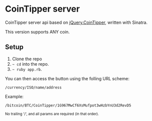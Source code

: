 # CoinTipper server

CoinTipper server api based on [jQuery.CoinTipper](https://github.com/jeremymouton/cointipper), written with Sinatra. 

This version supports ANY coin.

## Setup

1. Clone the repo
2. <code>~ cd</code> into the repo.
3. <code>~ ruby app.rb</code>.

You can then access the button using the folling URL scheme:

<code>/currency/ISO/name/address</code>

Example:

<code>/bitcoin/BTC/CoinTipper/1G967MwCf6XsMufpot3wHzbYnU3d2RevD5</code>

<small>No trailing '/', and all params are required (in that order).</small>